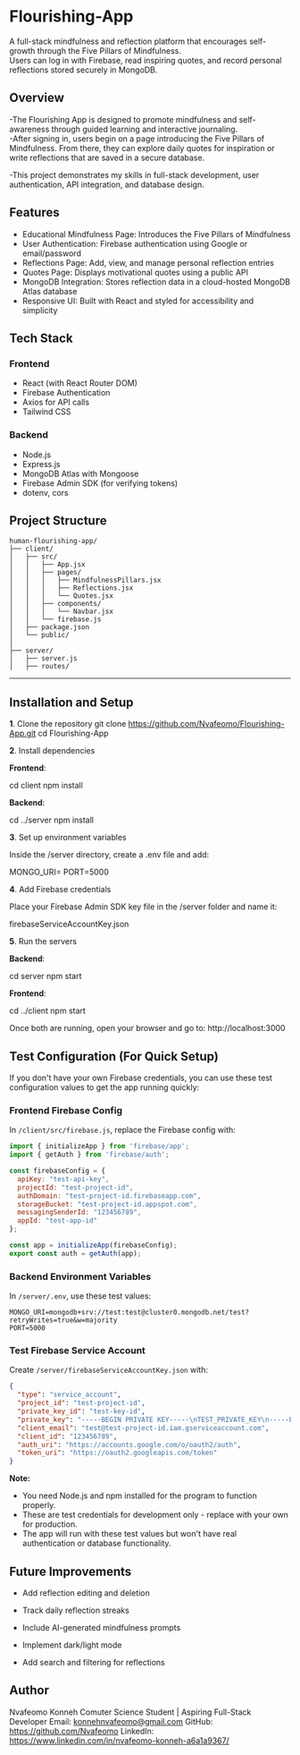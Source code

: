 # Flourishing-App

A full-stack mindfulness and reflection platform that encourages self-growth through the Five Pillars of Mindfulness.  
Users can log in with Firebase, read inspiring quotes, and record personal reflections stored securely in MongoDB.

## Overview

-The Flourishing App is designed to promote mindfulness and self-awareness through guided learning and interactive journaling.  
-After signing in, users begin on a page introducing the Five Pillars of Mindfulness. From there, they can explore daily quotes for inspiration or write reflections that are saved in a secure database.

-This project demonstrates my skills in full-stack development, user authentication, API integration, and database design.

## Features

- Educational Mindfulness Page: Introduces the Five Pillars of Mindfulness  
- User Authentication: Firebase authentication using Google or email/password  
- Reflections Page: Add, view, and manage personal reflection entries  
- Quotes Page: Displays motivational quotes using a public API  
- MongoDB Integration: Stores reflection data in a cloud-hosted MongoDB Atlas database  
- Responsive UI: Built with React and styled for accessibility and simplicity

## Tech Stack

### Frontend
- React (with React Router DOM)
- Firebase Authentication
- Axios for API calls
- Tailwind CSS

### Backend
- Node.js
- Express.js
- MongoDB Atlas with Mongoose
- Firebase Admin SDK (for verifying tokens)
- dotenv, cors

## Project Structure

```text
human-flourishing-app/
├── client/
│   ├── src/
│   │   ├── App.jsx
│   │   ├── pages/
│   │   │   ├── MindfulnessPillars.jsx
│   │   │   ├── Reflections.jsx
│   │   │   └── Quotes.jsx
│   │   ├── components/
│   │   │   └── Navbar.jsx
│   │   └── firebase.js
│   ├── package.json
│   └── public/
│
├── server/
│   ├── server.js
│   ├── routes/
```
---

## Installation and Setup


**1**. Clone the repository
git clone https://github.com/Nvafeomo/Flourishing-App.git
cd Flourishing-App

**2**. Install dependencies

**Frontend**:

cd client
npm install


**Backend**:

cd ../server
npm install

**3**. Set up environment variables

Inside the /server directory, create a .env file and add:

MONGO_URI=<your MongoDB Atlas connection string>
PORT=5000

**4**. Add Firebase credentials

Place your Firebase Admin SDK key file in the /server folder and name it:

firebaseServiceAccountKey.json

**5**. Run the servers

**Backend**:

cd server
npm start


**Frontend**:

cd ../client
npm start


Once both are running, open your browser and go to:
http://localhost:3000

## Test Configuration (For Quick Setup)

If you don't have your own Firebase credentials, you can use these test configuration values to get the app running quickly:

### Frontend Firebase Config
In `/client/src/firebase.js`, replace the Firebase config with:

```javascript
import { initializeApp } from 'firebase/app';
import { getAuth } from 'firebase/auth';

const firebaseConfig = {
  apiKey: "test-api-key",
  projectId: "test-project-id",
  authDomain: "test-project-id.firebaseapp.com",
  storageBucket: "test-project-id.appspot.com",
  messagingSenderId: "123456789",
  appId: "test-app-id"
};

const app = initializeApp(firebaseConfig);
export const auth = getAuth(app);
```

### Backend Environment Variables
In `/server/.env`, use these test values:

```
MONGO_URI=mongodb+srv://test:test@cluster0.mongodb.net/test?retryWrites=true&w=majority
PORT=5000
```

### Test Firebase Service Account
Create `/server/firebaseServiceAccountKey.json` with:

```json
{
  "type": "service_account",
  "project_id": "test-project-id",
  "private_key_id": "test-key-id",
  "private_key": "-----BEGIN PRIVATE KEY-----\nTEST_PRIVATE_KEY\n-----END PRIVATE KEY-----\n",
  "client_email": "test@test-project-id.iam.gserviceaccount.com",
  "client_id": "123456789",
  "auth_uri": "https://accounts.google.com/o/oauth2/auth",
  "token_uri": "https://oauth2.googleapis.com/token"
}
```

 **Note:**
 - You need Node.js and npm installed for the program to function properly.
 - These are test credentials for development only - replace with your own for production.
 - The app will run with these test values but won't have real authentication or database functionality.
## Future Improvements

- Add reflection editing and deletion

- Track daily reflection streaks

- Include AI-generated mindfulness prompts

- Implement dark/light mode

- Add search and filtering for reflections

## Author

Nvafeomo Konneh
Comuter Science Student | Aspiring Full-Stack Developer
Email: konnehnvafeomo@gmail.com
GitHub: https://github.com/Nvafeomo
LinkedIn: https://www.linkedin.com/in/nvafeomo-konneh-a6a1a9367/

